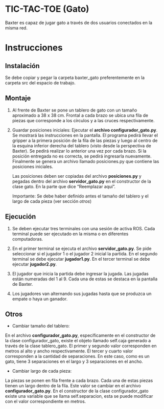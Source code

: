 # TIC-TAC-TOE (Gato)

Baxter es capaz de jugar gato a través de dos usuarios conectados en la misma red.

# Instrucciones

## Instalación

Se debe copiar y pegar la carpeta baxter_gato preferentemente en la carpeta src del espacio de trabajo. 

## Montaje

1.  Al frente de Baxter se pone un tablero de gato con un tamaño aproximado a 38 x 38 cm. Frontal a  cada brazo se ubica una fila de piezas que corresponde a los círculos y a las cruces respectivamente. 

2.	Guardar posiciones iniciales: Ejecutar el **archivo configurador_gato.py**. Se mostrará las instrucciones en la pantalla. El programa pedirá llevar el gripper a la primera posición de la fila de las piezas y luego al centro de la esquina inferior derecha del tablero (visto desde la perspectiva de Baxter). Se pedirá realizar lo anterior una vez por cada brazo. Si la posición entregada no es correcta, se pedirá ingresarla nuevamente. Finalmente se genera un archivo llamado posiciones.py que contiene las posiciones iniciales. 

    Las posiciones deben ser copiadas del archivo **posiciones.py** y pegadas dentro del archivo **servidor_gato.py** en el constructor de la clase gato. En la parte que dice “Reemplazar aquí”.

    Importante: Se debe haber definido antes el tamaño del tablero y el largo de cada pieza (ver sección _otros_)

## Ejecución

1.	Se deben ejecutar tres terminales con una sesión de activa ROS. Cada terminal puede ser ejecutado en la misma o en diferentes computadoras.

2.	En el primer terminal se ejecuta el archivo **servidor_gato.py**. Se pide seleccionar si el jugador 1 o el jugador 2 inicial la partida. En el segundo terminal se debe ejecutar **jugador1.py**. En el tercer terminal se debe ejecutar **jugador2.py**.

3.	El jugador que inicia la partida debe ingresar la jugada. Las jugadas están numeradas del 1 al 9. Cada una de estas se destaca en la pantalla de Baxter.  

4.	Los jugadores van alternando sus jugadas hasta que se produzca un empate o haya un ganador.

## Otros
	
*	Cambiar tamaño del tablero: 

En el archivo **configurador_gato.py**, específicamente en el constructor de la clase configurador_gato, existe el objeto llamado self.caja generado a través de la clase tablero_gato. El primer y segundo valor corresponden en metros al alto y ancho respectivamente. El tercer y cuarto valor corresponden a la cantidad de separaciones. En este caso, como es un gato, tiene 3 separaciones en el largo y 3 separaciones en el ancho. 

* Cambiar largo de cada pieza: 

La piezas se ponen en fila frente a cada brazo. Cada una de estas piezas tienen un largo dentro de la fila. Este valor se cambiar en el archivo **configurador_gato.py**. En el constructor de la clase configurador_gato existe una variable que se llama self.separacion, esta se puede modificar con el valor correspondiente en metros.

